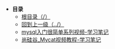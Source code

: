 * **目录**
  * [根目录（/）](/README)
  * [回到上一级（../）](/study/DataBase/README)
  * [mysql入门很简单系列视频-学习笔记](/study/DataBase/MySQL/mysql入门很简单系列视频-学习笔记)
  * [尚硅谷_Mycat视频教程-学习笔记](/study/DataBase/MySQL/尚硅谷_Mycat视频教程-学习笔记)

